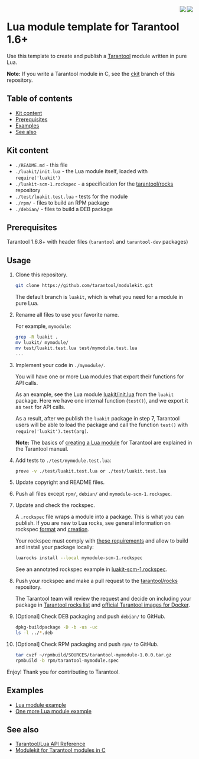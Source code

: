 <a href="http://tarantool.org">
	<img src="https://avatars2.githubusercontent.com/u/2344919?v=2&s=250" align="right">
</a>
<a href="https://travis-ci.org/tarantool/modulekit">
	<img src="https://travis-ci.org/tarantool/modulekit.png?branch=luakit" align="right">
</a>

# Lua module template for Tarantool 1.6+

Use this template to create and publish a [Tarantool][] module written in pure
Lua.

**Note:** If you write a Tarantool module in C, see the [ckit][Ckit] branch of
this repository.

## Table of contents
* [Kit content](#kit-content)
* [Prerequisites](#prerequisites)
* [Examples](#examples)
* [See also](#see-also)

## Kit content

  * `./README.md` - this file
  * `./luakit/init.lua` - the Lua module itself, loaded with `require('luakit')`
  * `./luakit-scm-1.rockspec` - a specification for the
    [tarantool/rocks][TarantoolRocks] repository
  * `./test/luakit.test.lua` - tests for the module
  * `./rpm/` - files to build an RPM package
  * `./debian/` - files to build a DEB package

## Prerequisites

Tarantool 1.6.8+ with header files (`tarantool` and `tarantool-dev` packages)

## Usage

1. Clone this repository.

   ```bash
   git clone https://github.com/tarantool/modulekit.git
   ```
   
   The default branch is `luakit`, which is what you need for a module in pure
   Lua.

2. Rename all files to use your favorite name.

   For example, `mymodule`:

    ```bash
    grep -R luakit .
    mv luakit/ mymodule/
    mv test/luakit.test.lua test/mymodule.test.lua
    ...
    ```

3. Implement your code in `./mymodule/`.

   You will have one or more Lua modules that export their functions for
   API calls.

   As an example, see the Lua module [luakit/init.lua][LuaModule] from the
   `luakit` package. Here we have one internal function (`test()`), and we
   export it as `test` for API calls.
   
   As a result, after we publish the `luakit` package in step 7, Tarantool
   users will be able to load the package and call the function `test()` with
   `require('luakit').test(arg)`.
   
   **Note:** The basics of [creating a Lua module][CreateLuaModule] for
   Tarantool are explained in the Tarantool manual.

4. Add tests to `./test/mymodule.test.lua`:

    ```bash
    prove -v ./test/luakit.test.lua or ./test/luakit.test.lua
    ```

5. Update copyright and README files.

6. Push all files except `rpm/`, `debian/` and `mymodule-scm-1.rockspec`.

7. Update and check the rockspec.
    
   A `.rockspec` file wraps a module into a package. This is what you can
   publish. If you are new to Lua rocks, see general information on rockspec 
   [format][RockSpecFormat] and [creation][RockSpecCreation].
   
   Your rockspec must comply with [these requirements][Requirements]
   and allow to build and install your package locally:

    ```bash
    luarocks install --local mymodule-scm-1.rockspec
    ```
    
    See an annotated rockspec example in [luakit-scm-1.rockspec][LuaRockSpec].

8. Push your rockspec and make a pull request to the
   [tarantool/rocks][TarantoolRocks] repository.
   
   The Tarantool team will review the request and decide on including your
   package in [Tarantool rocks list][TarantoolRocksList] and 
   [official Tarantool images for Docker][TarantoolDocker].

9. [Optional] Check DEB packaging and push `debian/` to GitHub.

    ```bash
    dpkg-buildpackage -D -b -us -uc
    ls -l ../*.deb
    ```

10. [Optional] Check RPM packaging and push `rpm/` to GitHub.

    ```bash
    tar cvzf ~/rpmbuild/SOURCES/tarantool-mymodule-1.0.0.tar.gz
    rpmbuild -b rpm/tarantool-mymodule.spec
    ```

Enjoy! Thank you for contributing to Tarantool.

## Examples

 * [Lua module example](http://github.com/tarantool/queue)
 * [One more Lua module example](http://github.com/tarantool/gperftools)

## See also

 * [Tarantool/Lua API Reference][TarantoolLuaReference]
 * [Modulekit for Tarantool modules in C][Ckit]

[Tarantool]: http://github.com/tarantool/tarantool
[Download]: http://tarantool.org/download.html
[Requirements]: http://github.com/tarantool/rocks#contributing
[RockSpecFormat]: http://github.com/keplerproject/luarocks/wiki/Rockspec-format
[RockSpecCreation]: http://github.com/luarocks/luarocks/wiki/Creating-a-rock
[LuaCReference]: http://pgl.yoyo.org/luai/i/_
[TarantoolLuaReference]: http://tarantool.org/doc/reference/index.html
[TarantoolCReference]: http://tarantool.org/doc/reference/capi.html
[TarantoolRocks]: http://github.com/tarantool/rocks
[TarantoolRocksList]: http://tarantool.org/rocks.html
[TarantoolDocker]: http://github.com/tarantool/docker
[Luakit]: http://github.com/tarantool/modulekit/tree/luakit
[Ckit]: http://github.com/tarantool/modulekit/tree/ckit
[LuaModule]: http://github.com/tarantool/modulekit/blob/luakit/luakit/init.lua
[CModule]: http://github.com/tarantool/modulekit/blob/ckit/ckit/lib.c
[LuaCModule]: http://github.com/tarantool/modulekit/blob/ckit/ckit/init.lua
[LuaRockSpec]: http://github.com/tarantool/modulekit/blob/luakit/luakit-scm-1.rockspec
[CRockSpec]: http://github.com/tarantool/modulekit/blob/ckit/ckit-scm-1.rockspec
[CreateLuaModule]: http://tarantool.org/en/doc/book/app_server/creating_app.html#modules-rocks-and-applications
